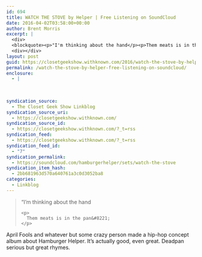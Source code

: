 ```yaml
---
id: 694
title: WATCH THE STOVE by Helper | Free Listening on SoundCloud
date: 2016-04-02T03:58:00+00:00
author: Brent Morris
excerpt: |
  <div>
  <blockquote><p>"I'm thinking about the hand</p><p>Them meats is in the pan"</p></blockquote><p>April Fools and whatever but some crazy person made a hip-hop concept album about Hamburger Helper. It's actually good, even great. Deadpan serious but great rhymes.&nbsp;</p><p></p></div>
  <div></div>
layout: post
guid: https://closetgeekshow.withknown.com/2016/watch-the-stove-by-helper-free-listening-on-soundcloud
permalink: /watch-the-stove-by-helper-free-listening-on-soundcloud/
enclosure:
  - |
    
    
    
syndication_source:
  - The Closet Geek Show Linkblog
syndication_source_uri:
  - https://closetgeekshow.withknown.com/
syndication_source_id:
  - https://closetgeekshow.withknown.com/?_t=rss
syndication_feed:
  - https://closetgeekshow.withknown.com/?_t=rss
syndication_feed_id:
  - "7"
syndication_permalink:
  - https://soundcloud.com/hamburgerhelper/sets/watch-the-stove
syndication_item_hash:
  - 2bb681963d570a640761a3c0d3052ba8
categories:
  - Linkblog
---
```

<div class="known-bookmark">
  <blockquote>
    <p>
      &#8220;I&#8217;m thinking about the hand
    </p>
    
    <p>
      Them meats is in the pan&#8221;
    </p>
  </blockquote>
  
  <p>
    April Fools and whatever but some crazy person made a hip-hop concept album about Hamburger Helper. It&#8217;s actually good, even great. Deadpan serious but great rhymes. 
  </p>
  
  <p>
  </p>
</div>

<div id="sc_453d5549415ad3f55dc08505f8ebb751" class="soundcloud-embed" data-url="https://soundcloud.com/hamburgerhelper/sets/watch-the-stove">
</div>